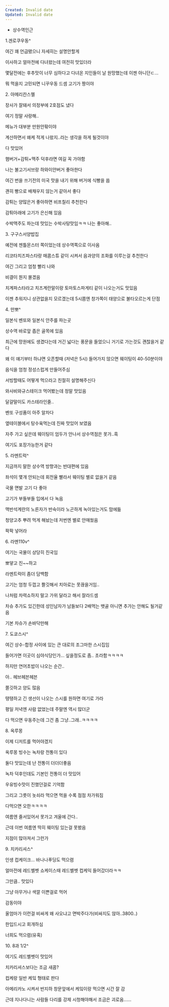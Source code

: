```yaml
---
Created: Invalid date
Updated: Invalid date
---
```

- 상수역인근

1.겐로쿠우동^

여긴 꽤 언급됐으니 자세히는 설명안할게

이사하고 얼마전에 다녀왔는데 여전히 맛있더라

몇달전에는 후추맛이 너무 심하다고 다녀온 지인들이 날 원망했는데 이젠 아니던ㄷ...

뭐 먹을지 고민되면 니꾸우동 드셈 고기가 짱이야

2. 아메리칸스멜

장사가 잘돼서 의정부에 2호점도 냈다

여기 정말 사랑해..

메뉴가 대부분 만원안팎이야

계산하면서 왜케 적게 나왔지..라는 생각을 하게 될것이야

다 맛있어

햄버거+감튀+맥주 덕후라면 여길 꼭 가야함

나는 불고기서브랑 하와이안버거 좋아한다

여긴 번을 쓰기전의 미국 맛을 내기 위해 버거에 식빵을 씀

괜히 빵으로 배채우지 않는거 같아서 좋다

감튀는 양많은거 좋아하면 비프칠리 추천한다

감튀아래에 고기가 은신해 있음

수박맥주도 파는데 맛있는 수박사탕맛임ㅋㅋ 나는 좋아해..

3. 구구스서양밥집

예전에 젠틀몬스터 쪽이었는데 상수역쪽으로 이사옴

리코타치즈파스타랑 매콤스튜 같이 시켜서 음과양의 조화를 이루는걸 추천한다

여긴 그리고 엄청 빨리 나와

비결이 뭔지 몰겠음

치계파스타라고 치즈계란말이랑 토마토스파게티 같이 나오는거도 맛있음

이젠 추워지니 상관없을지 모르겠는데 5시쯤엔 창가쪽이 태양으로 불타오르는게 단점

4. 만뽀^

일본식 벤또와 일본식 안주를 파는곳

상수역 바로앞 좁은 골목에 있음

최근에 망원에도 생겼다는데 거긴 넓다는 풍문을 들었으니 거기로 가는것도 괜찮을거 같다

왜 이 얘기부터 하냐면 오픈할때 (저녁은 5시) 들어가지 않으면 웨이팅이 40-50분이야

음식을 엄청 정성스럽게 만들어주심

서빙할때도 어떻게 먹으라고 친절히 설명해주신다

와사비와규스테이크 먹어봤는데 정말 맛있음

달걀말이도 카스테라인줄..

벤또 구성품이 아주 알차다

옆테이블에서 탕수육먹는데 진짜 맛있어 보였음

자주 가고 싶은데 웨이팅이 엄두가 안나서 상수역점은 못가..흑

여기도 포장가능한거 같다

5. 라멘트럭^

지금까지 말한 상수역 방향과는 반대편에 있음

좌석이 몇개 안되는데 회전율 빨라서 웨이팅 별로 없을거 같음

국물 면발 고기 다 좋아

고기가 부들부들 입에서 다 녹음

맥반석계란의 노른자가 반숙이라 노곤하게 녹아있는거도 맘에듦

청양고추 뿌려 먹게 해놨는데 저번엔 별로 안매웠음

팍팍 넣어라

6. 라멘110v^

여기는 국물이 상당히 진국임

뽀얗고 진~~하고

라멘트럭이 좀더 담백함

고기는 엄청 두껍고 쫠깃해서 치아로는 못끊을거임..

나처럼 차력쇼하지 말고 가위 달라고 해서 잘라드셈

차슈 추가도 있긴한데 성인남자가 남들보다 2배먹는 뱃골 아니면 추가는 안해도 될거같음

기본 차슈가 손바닥만해

7. 도쿄스시^

여긴 상수-합정 사이에 있는 큰 대로의 조그마한 스시집임

들어가면 이곳이 심야식당인가... 싶을정도로 좀.. 초라함ㅋㅋㅋㅋ

하지만 연어초밥이 나오는 순간..

아.. 헤브헤븐헤븐

쫄깃하고 양도 많음

탱탱하고 긴 생선이 나오는 스시를 원하면 여기로 가라

평일 저녁엔 사람 없었는데 주말엔 역시 많더군

다 먹으면 우동주는데 그건 좀 그냥..그래..ㅋㅋㅋㅋ

8. 옥루몽

이제 디저트를 먹어야겠지

옥루몽 빙수는 녹차랑 전통이 있다

둘다 맛있는데 난 전통이 더더더좋음

녹차 덕후인데도 기본인 전통이 더 맛있어

우유빙수맛이 진했던걸로 기억함

그리고 그릇이 놋쇠라 먹으면 먹을 수록 점점 차가워짐

다먹으면 오한ㅋㅋㅋㅋ

여름엔 줄서있어서 못가고 겨울에 간다..

근데 이번 여름엔 딱히 웨이팅 있는걸 못봤음

지점이 많아져서 그런가

9. 치카리셔스^

인생 컵케이크... 바나나푸딩도 먹으렴

얼마전에 레드벨벳 쇼케이스때 레드벨벳 컵케익 들어갔더라ㅋㅋ

그만큼.. 맛있다

그냥 아무거나 색깔 이쁜걸로 먹어

감동이야

울엄마가 이런걸 비싸게 왜 사오냐고 면박주다가(비싸지도 않아..3800..)

한입드시고 회개하심

너희도 먹으렴(유혹)

10. 8과 1/2^

여기도 레드벨벳이 맛있어

치카리셔스보다는 조금 새콤?

컵케랑 일반 케잌 형태로 판다

아메리카노 시켜서 반지하 창문앞에서 케잌이랑 먹으면 시간 잘 감

근데 지나다니는 사람들 다리를 강제 시청해야해서 조금은 괴로움......